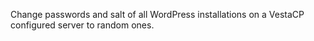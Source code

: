 Change passwords and salt of all WordPress installations on a VestaCP configured server to random ones.